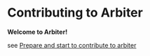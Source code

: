 # Contributing to Arbiter

**Welcome to Arbiter!**

see [Prepare and start to contribute to arbiter](http://arbiter.k8s.com.cn/docs/Contribute/prepare-and-start)
